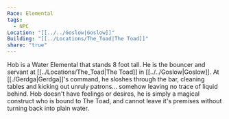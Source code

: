```yaml
---
Race: Elemental
tags:
  - NPC
Location: "[[../../Goslow|Goslow]]"
Building: "[[../Locations/The_Toad|The Toad]]"
share: "true"
---
```


Hob is a Water Elemental that stands 8 foot tall. He is the bouncer and servant at [[../Locations/The_Toad|The Toad]] in [[../../Goslow|Goslow]]. At [[./Gerdga|Gerdga]]'s command, he sloshes through the bar, cleaning tables and kicking out unruly patrons... somehow leaving no trace of liquid behind. Hob doesn't have feelings or desires, he is simply a magical construct who is bound to The Toad, and cannot leave it's premises without turning back into plain water. 